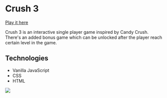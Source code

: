 # Crush 3
[Play it here](http://joedeng.me/crush3/)

Crush 3 is an interactive single player game inspired by Candy Crush. There's an added bonus game which can be unlocked after the player reach certain level in the game.

## Technologies
- Vanilla JavaScript
- CSS
- HTML

<img src="https://github.com/xdeng9/crush3/blob/master/images/crush3-demo.gif" />

